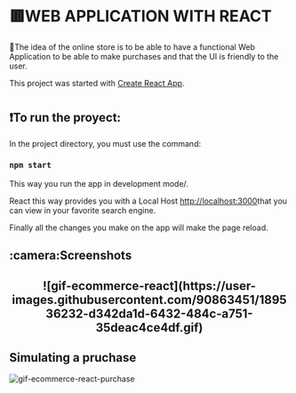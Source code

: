 # <h1>:red_square:WEB APPLICATION WITH REACT</h1>

:small_red_triangle:The idea of the online store is to be able to have a functional Web Application to be able to make purchases and that the UI is friendly to the user.


This project was started with [Create React App](https://github.com/facebook/create-react-app).

# <h2>:exclamation:To run the proyect:</h2>

In the project directory, you must use the command:

### `npm start`

This way you run the app in development mode/.

React this way provides you with a Local Host [http://localhost:3000](http://localhost:3000)that you can view in your favorite search engine.


Finally all the changes you make on the app will make the page reload.

<h2>:camera:Screenshots<h2>
 
 <p align="center">
 ![gif-ecommerce-react](https://user-images.githubusercontent.com/90863451/189536232-d342da1d-6432-484c-a751-35deac4ce4df.gif)
</p>
 
 <h2>Simulating a pruchase</h2>
<p align="center">

 ![gif-ecommerce-react-purchase](https://user-images.githubusercontent.com/90863451/189536428-e2687dae-2827-4392-8e2d-1fb346dcaea5.gif)
 </p>
 
